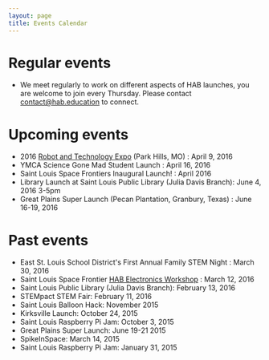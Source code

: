 ```yaml
---
layout: page
title: Events Calendar
---
```


# Regular events

- We meet regularly to work on different aspects of HAB launches, you are welcome to join every Thursday. Please contact contact@hab.education to connect.

# Upcoming events
- 2016 <a href="https://sites.google.com/site/2016robotechnoexpo/">Robot and Technology Expo</a> (Park Hills, MO) : April 9, 2016
- YMCA Science Gone Mad Student Launch : April 16, 2016
- Saint Louis Space Frontiers Inaugural Launch! : April 2016 
- Library Launch at Saint Louis Public Library (Julia Davis Branch): June 4, 2016 3-5pm
- Great Plains Super Launch (Pecan Plantation, Granbury, Texas) : June 16-19, 2016

# Past events
- East St. Louis School District's First Annual Family STEM Night : March 30, 2016
- Saint Louis Space Frontier <a href="http://www.meetup.com/Saint-Louis-Space-Frontier-Meetup/events/229409905/?_af=event&_af_eid=229409905&https=off">HAB Electronics Workshop</a> : March 12, 2016
- Saint Louis Public Library (Julia Davis Branch): February 13, 2016
- STEMpact STEM Fair: February 11, 2016
- Saint Louis Balloon Hack: November 2015
- Kirksville Launch: October 24, 2015
- Saint Louis Raspberry Pi Jam: October 3, 2015
- Great Plains Super Launch: June 19-21 2015
- SpikeInSpace: March 14, 2015
- Saint Louis Raspberry Pi Jam: January 31, 2015


 
